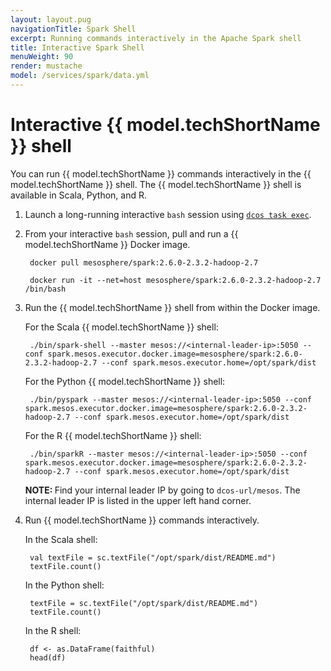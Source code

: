 ```yaml
---
layout: layout.pug
navigationTitle: Spark Shell
excerpt: Running commands interactively in the Apache Spark shell
title: Interactive Spark Shell
menuWeight: 90
render: mustache
model: /services/spark/data.yml
---
```


# Interactive {{ model.techShortName }} shell

You can run {{ model.techShortName }} commands interactively in the {{ model.techShortName }} shell. The {{ model.techShortName }} shell is available in Scala, Python, and R.

1. Launch a long-running interactive `bash` session using [`dcos task exec`](/mesosphere/dcos/1.12/cli/command-reference/dcos-task/dcos-task-exec/).

1. From your interactive `bash` session, pull and run a {{ model.techShortName }} Docker image.

        docker pull mesosphere/spark:2.6.0-2.3.2-hadoop-2.7

        docker run -it --net=host mesosphere/spark:2.6.0-2.3.2-hadoop-2.7 /bin/bash

1. Run the {{ model.techShortName }} shell from within the Docker image.

    For the Scala {{ model.techShortName }} shell:

        ./bin/spark-shell --master mesos://<internal-leader-ip>:5050 --conf spark.mesos.executor.docker.image=mesosphere/spark:2.6.0-2.3.2-hadoop-2.7 --conf spark.mesos.executor.home=/opt/spark/dist

    For the Python {{ model.techShortName }} shell:

        ./bin/pyspark --master mesos://<internal-leader-ip>:5050 --conf spark.mesos.executor.docker.image=mesosphere/spark:2.6.0-2.3.2-hadoop-2.7 --conf spark.mesos.executor.home=/opt/spark/dist

    For the R {{ model.techShortName }} shell:

        ./bin/sparkR --master mesos://<internal-leader-ip>:5050 --conf spark.mesos.executor.docker.image=mesosphere/spark:2.6.0-2.3.2-hadoop-2.7 --conf spark.mesos.executor.home=/opt/spark/dist

    <p class="message--note"><strong>NOTE: </strong>Find your internal leader IP by going to <code>dcos-url/mesos</code>. The internal leader IP is listed in the upper left hand corner.</p>

1. Run {{ model.techShortName }} commands interactively.

    In the Scala shell:

        val textFile = sc.textFile("/opt/spark/dist/README.md")
        textFile.count()

    In the Python shell:

        textFile = sc.textFile("/opt/spark/dist/README.md")
        textFile.count()

    In the R shell:

        df <- as.DataFrame(faithful)
        head(df)
